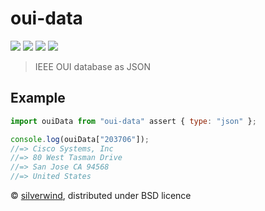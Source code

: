 # oui-data
[![](https://img.shields.io/npm/v/oui-data.svg?style=flat)](https://www.npmjs.org/package/oui-data) [![](https://img.shields.io/npm/dm/oui-data.svg)](https://www.npmjs.org/package/oui-data) [![](https://img.shields.io/bundlephobia/minzip/oui-data.svg)](https://bundlephobia.com/package/oui-data) [![](https://packagephobia.com/badge?p=oui-data)](https://packagephobia.com/result?p=oui-data)

> IEEE OUI database as JSON

## Example

```js
import ouiData from "oui-data" assert { type: "json" };

console.log(ouiData["203706"]);
//=> Cisco Systems, Inc
//=> 80 West Tasman Drive
//=> San Jose CA 94568
//=> United States
```

© [silverwind](https://github.com/silverwind), distributed under BSD licence
